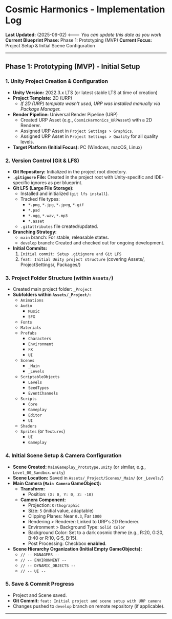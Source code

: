 # Cosmic Harmonics - Implementation Log

**Last Updated:** (2025-06-02) <--- _You can update this date as you work_
**Current Blueprint Phase:** Phase 1: Prototyping (MVP)
**Current Focus:** Project Setup & Initial Scene Configuration

---

## Phase 1: Prototyping (MVP) - Initial Setup

### 1. Unity Project Creation & Configuration

-   **Unity Version:** 2022.3.x LTS (or latest stable LTS at time of creation)
-   **Project Template:** 2D (URP)
    -   _If 2D (URP) template wasn't used, URP was installed manually via Package Manager._
-   **Render Pipeline:** Universal Render Pipeline (URP)
    -   Created URP Asset (e.g., `CosmicHarmonics_URPAsset`) with a 2D Renderer.
    -   Assigned URP Asset in `Project Settings > Graphics`.
    -   Assigned URP Asset in `Project Settings > Quality` for all quality levels.
-   **Target Platform (Initial Focus):** PC (Windows, macOS, Linux)

### 2. Version Control (Git & LFS)

-   **Git Repository:** Initialized in the project root directory.
-   **`.gitignore` File:** Created in the project root with Unity-specific and IDE-specific ignores as per blueprint.
-   **Git LFS (Large File Storage):**
    -   Installed and initialized (`git lfs install`).
    -   Tracked file types:
        -   `*.png`, `*.jpg`, `*.jpeg`, `*.gif`
        -   `*.psd`
        -   `*.ogg`, `*.wav`, `*.mp3`
        -   `*.asset`
    -   `.gitattributes` file created/updated.
-   **Branching Strategy:**
    -   `main` branch: For stable, releasable states.
    -   `develop` branch: Created and checked out for ongoing development.
-   **Initial Commits:**
    1.  `Initial commit: Setup .gitignore and Git LFS`
    2.  `feat: Initial Unity project structure` (covering Assets/, ProjectSettings/, Packages/)

### 3. Project Folder Structure (within `Assets/`)

-   Created main project folder: `_Project`
-   **Subfolders within `Assets/_Project/`:**
    -   `Animations`
    -   `Audio`
        -   `Music`
        -   `SFX`
    -   `Fonts`
    -   `Materials`
    -   `Prefabs`
        -   `Characters`
        -   `Environment`
        -   `FX`
        -   `UI`
    -   `Scenes`
        -   `_Main`
        -   `_Levels`
    -   `ScriptableObjects`
        -   `Levels`
        -   `SeedTypes`
        -   `EventChannels`
    -   `Scripts`
        -   `Core`
        -   `Gameplay`
        -   `Editor`
        -   `UI`
    -   `Shaders`
    -   `Sprites` (or `Textures`)
        -   `UI`
        -   `Gameplay`

### 4. Initial Scene Setup & Camera Configuration

-   **Scene Created:** `MainGameplay_Prototype.unity` (or similar, e.g., `Level_00_Sandbox.unity`)
-   **Scene Location:** Saved in `Assets/_Project/Scenes/_Main/` (or `_Levels/`)
-   **Main Camera (`Main Camera` GameObject):**
    -   **Transform:**
        -   Position: `(X: 0, Y: 0, Z: -10)`
    -   **Camera Component:**
        -   Projection: `Orthographic`
        -   Size: `5` (initial value, adaptable)
        -   Clipping Planes: Near `0.3`, Far `1000`
        -   Rendering > Renderer: Linked to URP's 2D Renderer.
        -   Environment > Background Type: `Solid Color`
        -   Background Color: Set to a dark cosmic theme (e.g., R:20, G:20, B:40 or R:10, G:5, B:15).
        -   Post Processing: Checkbox **enabled**.
-   **Scene Hierarchy Organization (Initial Empty GameObjects):**
    -   `// -- MANAGERS --`
    -   `// -- ENVIRONMENT --`
    -   `// -- DYNAMIC_OBJECTS --`
    -   `// -- UI --`

### 5. Save & Commit Progress

-   Project and Scene saved.
-   **Git Commit:** `feat: Initial project and scene setup with URP camera`
-   Changes pushed to `develop` branch on remote repository (if applicable).

---

